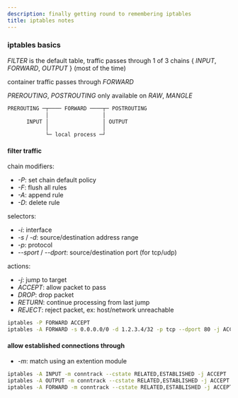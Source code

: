 ```yaml
---
description: finally getting round to remembering iptables
title: iptables notes
---
```


### iptables basics

_FILTER_ is the default table,
traffic passes through 1 of 3 chains { _INPUT_, _FORWARD_, _OUTPUT_ }
(most of the time)

container traffic passes through _FORWARD_

_PREROUTING_, _POSTROUTING_ only available on _RAW_, _MANGLE_

```txt
PREROUTING ─┬──── FORWARD ────┬─ POSTROUTING
            │                 │
      INPUT │                 │ OUTPUT
            │                 │
            └─ local process ─┘
```

#### filter traffic

chain modifiers:

- _-P_: set chain default policy
- _-F_: flush all rules
- _-A_: append rule
- _-D_: delete rule

selectors:

- _-i_: interface
- _-s_ / _-d_: source/destination address range
- _-p_: protocol
- _--sport_ / _--dport_: source/destination port (for tcp/udp)

actions:

- _-j_: jump to target
- _ACCEPT_: allow packet to pass
- _DROP_: drop packet
- _RETURN_: continue processing from last jump
- _REJECT_: reject packet, ex: host/network unreachable

```sh
iptables -P FORWARD ACCEPT
iptables -A FORWARD -s 0.0.0.0/0 -d 1.2.3.4/32 -p tcp --dport 80 -j ACCEPT
```

#### allow established connections through

- _-m_: match using an extention module

```sh
iptables -A INPUT -m conntrack --cstate RELATED,ESTABLISHED -j ACCEPT
iptables -A OUTPUT -m conntrack --cstate RELATED,ESTABLISHED -j ACCEPT
iptables -A FORWARD -m conntrack --cstate RELATED,ESTABLISHED -j ACCEPT
```
